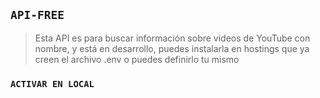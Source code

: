 ## `API-FREE`


> Esta API es para buscar información sobre videos de YouTube con nombre, y está en desarrollo, puedes instalarla en hostings que ya creen el archivo .env o puedes definirlo tu mismo


### `ACTIVAR EN LOCAL`


